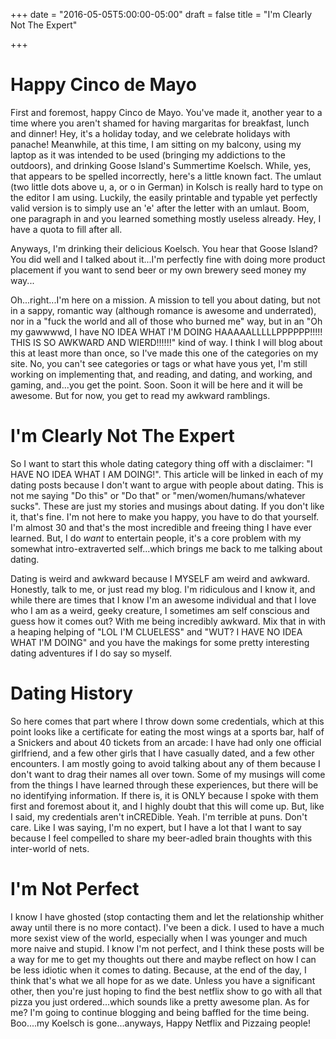 +++
date = "2016-05-05T5:00:00-05:00"
draft = false
title = "I'm Clearly Not The Expert"

+++

# Happy Cinco de Mayo

First and foremost, happy Cinco de Mayo. You've made it, another year to a time where you aren't shamed for  having margaritas for breakfast, lunch and dinner! Hey, it's a holiday today, and we celebrate holidays with panache! Meanwhile, at this time, I am sitting on my balcony, using my laptop as it was intended to be  used (bringing my addictions to the outdoors), and drinking Goose Island's Summertime Koelsch. While, yes, that appears to be spelled incorrectly, here's a little known fact. The umlaut (two little dots above u, a, or o in German) in Kolsch is really hard to type on the editor I am using. Luckily, the easily printable and typable yet perfectly valid version is to simply use an 'e' after the letter with an umlaut. Boom, one paragraph in and you learned something mostly useless already. Hey, I have a quota to fill after all.

Anyways, I'm drinking their delicious Koelsch. You hear that Goose Island? You did well and I talked about it...I'm perfectly fine with doing more product placement if you want to send beer or my own brewery seed money my way...

Oh...right...I'm here on a mission. A mission to tell you about dating, but not in a sappy, romantic way (although romance is awesome and underrated), nor in a "fuck the world and all of those who burned me" way, but in an "Oh my gawwwwd, I have NO IDEA WHAT I'M DOING HAAAAALLLLLPPPPPP!!!!! THIS IS SO AWKWARD AND WIERD!!!!!!" kind of way. I think I will blog about this at least more than once, so I've made this one of the categories on my site. No, you can't see categories or tags or what have yous yet, I'm still working on implementing that, and reading, and dating, and working, and gaming, and...you get the point. Soon. Soon it will be here and it will be awesome. But for now, you get to read my awkward ramblings.

# I'm Clearly Not The Expert

So I want to start this whole dating category thing off with a disclaimer: "I HAVE NO IDEA WHAT I AM DOING!". This article will be linked in each of my dating posts because I don't want to argue with people about dating. This is not me saying "Do this" or "Do that" or "men/women/humans/whatever sucks". These are just my stories and musings about dating. If you don't like it, that's fine. I'm not here to make you happy, you have to do that yourself. I'm almost 30 and that's the most incredible and freeing thing I have ever learned. But, I do _want_ to entertain people, it's a core problem with my somewhat intro-extraverted self...which brings me back to me talking about dating.

Dating is weird and awkward because I MYSELF am weird and awkward. Honestly, talk to me, or just read my blog. I'm ridiculous and I know it, and while there are times that I know I'm an awesome individual and that I love who I am as a weird, geeky creature, I sometimes am self conscious and guess how it comes out? With me being incredibly awkward. Mix that in with a heaping helping of "LOL I'M CLUELESS" and "WUT? I HAVE NO IDEA WHAT I'M DOING" and you have the makings for some pretty interesting dating adventures if I do say so myself.

# Dating History

So here comes that part where I throw down some credentials, which at this point looks like a certificate for eating the most wings at a sports bar, half of a Snickers and about 40 tickets from an arcade: I have had only one official girlfriend, and a few other girls that I have casually dated, and a few other encounters. I am mostly going to avoid talking about any of them because I don't want to drag their names all over town. Some of my musings will come from the things I have learned through these experiences, but there will be no identifying information. If there is, it is ONLY because I spoke with them first and foremost about it, and I highly doubt that this will come up. But, like I said, my credentials aren't inCREDible. Yeah. I'm terrible at puns. Don't care. Like I was saying, I'm no expert, but I have a lot that I want to say because I feel compelled to share my beer-adled brain thoughts with this inter-world of nets.

# I'm Not Perfect

I know I have ghosted (stop contacting them and let the relationship whither away until there is no more contact). I've been a dick. I used to have a much more sexist view of the world, especially when I was younger and much more naive and stupid. I know I'm not perfect, and I think these posts will be a way for me to get my thoughts out there and maybe reflect on how I can be less idiotic when it comes to dating. Because, at the end of the day, I think that's what we all hope for as we date. Unless you have a significant other, then you're just hoping to find the best netflix show to go with all that pizza you just ordered...which sounds like a pretty awesome plan. As for me? I'm going to continue blogging and being baffled for the time being. Boo....my Koelsch is gone...anyways, Happy Netflix and Pizzaing people!
